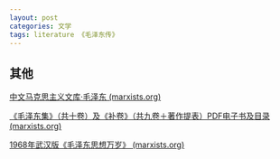 ```yaml
---
layout: post
categories: 文学
tags: literature 《毛泽东传》
---
```




## 其他

[中文马克思主义文库·毛泽东 (marxists.org)](https://www.marxists.org/chinese/maozedong/index.htm)

[《毛泽东集》（共十卷）及《补卷》（共九卷＋著作提表）PDF电子书及目录 (marxists.org)](https://www.marxists.org/chinese/maozedong/collect/index.htm)

[1968年武汉版《毛泽东思想万岁》 (marxists.org)](https://www.marxists.org/chinese/maozedong/1968/index.htm)
